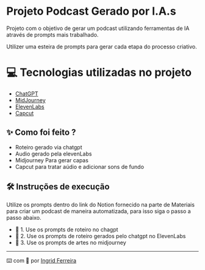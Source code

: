 # Projeto Podcast Gerado por I.A.s

Projeto com o objetivo de gerar um podcast utilizando ferramentas de IA através de prompts mais trabalhado.

Utilizer uma esteira de prompts para gerar cada etapa do processo criativo.

# 💻 Tecnologias utilizadas no projeto

- [ChatGPT](https://chat.openai.com/)
- [MidJourney](https://www.midjourney.com/app/)
- [ElevenLabs](https://elevenlabs.io/)
- [Capcut](https://www.capcut.com/)

## ✨ Como foi feito ?

- Roteiro gerado via chatgpt
- Audio gerado pela elevenLabs
- Midjourney Para gerar capas
- Capcut para tratar aúdio e adicionar sons de fundo

## 🛠️ Instruções de execução

Utilize os prompts dentro do link do Notion fornecido na parte de Materiais para criar um podcast de maneira automatizada, para isso siga o passo a passo abaixo.

- 🤖 1. Use os prompts de roteiro no chagpt
- 🤖 2. Use os prompts de roteiro gerados pelo chatgpt no ElevenLabs
- 🤖 3. Use os prompts de artes no midjourney

---

⌨️ com 💜 por [Ingrid Ferreira](https://github.com/IngridFerreira93)
